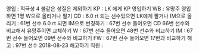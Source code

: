 영입	: 적극성 4 불같은 성질은 제외하기
KP	: LK 에게 KP 영입하기
WB	: 유망주 영입하면 1명 W으로 올리거나 팔기
CD	: 6.0 rt 되는 선수있으면 LK에게 팔거나 IM으로 올리기
	: 61번 선수 6.0 rt 되면 IM으로 변경하기
	: 67번 선수 들어오면 CD 66번 선수와 비교해서 유망주이면 교체하기
W	: 67번 선수 들어오면 48번 선수와 비교하기
IM      : 67번 선수 들어오면 09번 선수와 비교하기
FW	: 67번 선수 들어오면 17번과 비교하기
해고	: 97번 선수 2018-08-23 해고하기
직원	: 
